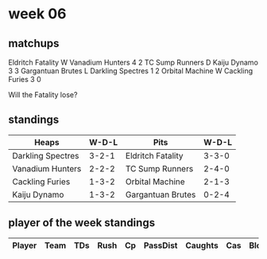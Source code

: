# week 06

## matchups

Eldritch Fatality W Vanadium Hunters 4 2
TC Sump Runners D Kaiju Dynamo 3 3
Gargantuan Brutes L Darkling Spectres 1 2
Orbital Machine W Cackling Furies 3 0

Will the Fatality lose?

## standings

| Heaps | W-D-L | Pits | W-D-L |
|-------|-----|--|--|
| Darkling Spectres | 3-2-1 | Eldritch Fatality | 3-3-0 |
| Vanadium Hunters | 2-2-2 | TC Sump Runners | 2-4-0 |
| Cackling Furies | 1-3-2 | Orbital Machine | 2-1-3 |
| Kaiju Dynamo | 1-3-2 | Gargantuan Brutes | 0-2-4 |

## player of the week standings

| Player            | Team             | TDs  | Rush | Cp   | PassDist | Caughts | Cas  | Blocks | Sacks | MVPs | SPP  |
|-------------------|------------------|------|------|------|----------|---------|------|--------|-------|------|------|
